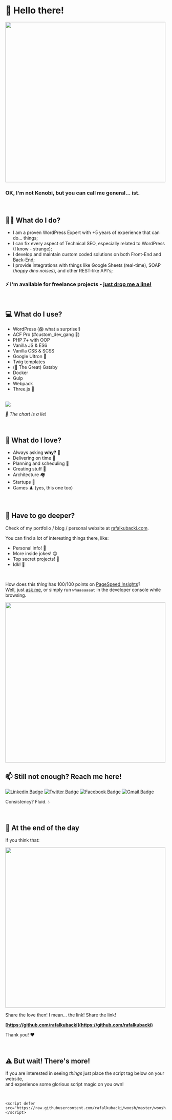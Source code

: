 # 👋 Hello there!

<img src="https://thumbs.gfycat.com/BeneficialShamelessAmphiuma-max-1mb.gif" width="500">

### OK, I'm not Kenobi, but you can call me general... ist.

<br>

## 👨‍💻 What do I do?

* I am a proven WordPress Expert with +5 years of experience that can do... things;
* I can fix every aspect of Technical SEO, especially related to WordPress (I know - strange);
* I develop and maintain custom coded solutions on both Front-End and Back-End;
* I provide integrations with things like Google Sheets (real-time), SOAP (*happy dino noises*), and other REST-like API's;

### ⚡ I'm available for freelance projects - [just drop me a line!](mailto:rafalkubacki7@gmail.com)

<br>

## 💻 What do I use?

* WordPress (😱 what a surprise!)
* ACF Pro (#custom_dev_gang 🤘)
* PHP 7+ with OOP
* Vanilla JS & ES6
* Vanilla CSS & SCSS
* Google Ultron 🚀
* Twig templates
* (🤩 The Great) Gatsby
* Docker
* Gulp
* Webpack
* Three.js 🌱

<br>

<img src = "https://github-readme-stats.vercel.app/api/top-langs/?username=rafalkubacki&layout=compact">

*🍰 The chart is a lie!*

<br>

## 🔭 What do I love?

* Always asking **why?** 🤔
* Delivering on time 🙏
* Planning and scheduling 📅
* Creating stuff 🎨
* Architecture 🏘️
* Startups 🦄
* Games ♟️ (yes, this one too)

<br>

## 🍆 Have to go deeper?

Check of my portfolio / blog / personal website at [rafalkubacki.com](https://rafalkubacki.com).

You can find a lot of interesting things there, like:

* Personal info! 🤺
* More inside jokes! 🙃
* Top secret projects! 🙊
* Idk! 🤷

<br>

How does this *thing* has 100/100 points on [PageSpeed Insights](https://developers.google.com/speed/pagespeed/insights/?url=https%3A%2F%2Frafalkubacki.com)?<br>
Well, just [ask me](mailto:rafalkubacki7@gmail.com), or simply run ``whaaaaaaat`` in the developer console while browsing.

<img src="https://i.pinimg.com/originals/b0/3d/c5/b03dc51894beec8446ddf1c23ee49319.gif" width="500">

<br>

## 📫 Still not enough? Reach me here!

[![Linkedin Badge](https://img.shields.io/badge/-rafalkubacki-blue?style=for-the-badge&logo=Linkedin&logoColor=white&link=https://www.linkedin.com/in/rafalkubacki/)](https://www.linkedin.com/in/rafalkubacki/) [![Twitter Badge](https://img.shields.io/badge/-rafal__kubacki-blue?style=for-the-badge&logo=Twitter&logoColor=white&link=https://twitter.com/rafal_kubacki)](https://twitter.com/rafal_kubacki) [![Facebook Badge](https://img.shields.io/badge/-kubacki.rafal-blue?style=for-the-badge&logo=Messenger&logoColor=white&link=https://www.facebook.com/kubacki.rafal)](https://www.facebook.com/kubacki.rafal) [![Gmail Badge](https://img.shields.io/badge/-rafalkubacki7@gmail.com-red?style=for-the-badge&logo=Gmail&logoColor=white&link=mailto:rafalkubacki7@gmail.com)](mailto:rafalkubacki7@gmail.com) 

Consistency? Fluid. 💧

<br>

## 💬 At the end of the day

If you think that:

<img src="https://i.kym-cdn.com/photos/images/original/001/478/103/562.gif" width="500">

Share the love then! I mean... the link! Share the link! 

**[https://github.com/rafalkubacki](https://github.com/rafalkubacki)**

Thank you! ❤️

<br>

## ⚠️ But wait! There's more!

If you are interested in seeing  *things* just place the script tag below on your website,<br>
and experience some glorious script magic on you own!

<br>

```
<script defer src="https://raw.githubusercontent.com/rafalkubacki/woosh/master/woosh.js"></script>
```
